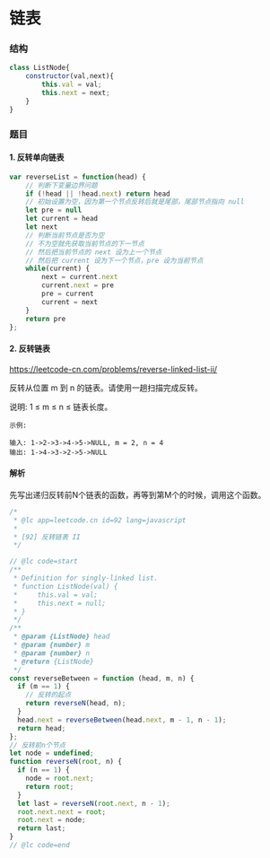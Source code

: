 # 链表

### 结构

```javascript
class ListNode{
	constructor(val,next){
		this.val = val;
		this.next = next;
	}
}
```

### 题目

#### 1. **反转单向链表**

```javascript
var reverseList = function(head) {
    // 判断下变量边界问题
    if (!head || !head.next) return head
    // 初始设置为空，因为第一个节点反转后就是尾部，尾部节点指向 null
    let pre = null
    let current = head
    let next
    // 判断当前节点是否为空
    // 不为空就先获取当前节点的下一节点
    // 然后把当前节点的 next 设为上一个节点
    // 然后把 current 设为下一个节点，pre 设为当前节点
    while(current) {
        next = current.next
        current.next = pre
        pre = current
        current = next
    }
    return pre
};
```

#### 2. 反转链表

https://leetcode-cn.com/problems/reverse-linked-list-ii/

反转从位置 m 到 n 的链表。请使用一趟扫描完成反转。

说明:
1 ≤ m ≤ n ≤ 链表长度。

```
示例:

输入: 1->2->3->4->5->NULL, m = 2, n = 4
输出: 1->4->3->2->5->NULL
```

#### 解析

先写出递归反转前N个链表的函数，再等到第M个的时候，调用这个函数。

```javascript
/*
 * @lc app=leetcode.cn id=92 lang=javascript
 *
 * [92] 反转链表 II
 */

// @lc code=start
/**
 * Definition for singly-linked list.
 * function ListNode(val) {
 *     this.val = val;
 *     this.next = null;
 * }
 */
/**
 * @param {ListNode} head
 * @param {number} m
 * @param {number} n
 * @return {ListNode}
 */
const reverseBetween = function (head, m, n) {
  if (m == 1) {
    // 反转的起点
    return reverseN(head, n);
  }
  head.next = reverseBetween(head.next, m - 1, n - 1);
  return head;
};
// 反转前n个节点
let node = undefined;
function reverseN(root, n) {
  if (n == 1) {
    node = root.next;
    return root;
  }
  let last = reverseN(root.next, n - 1);
  root.next.next = root;
  root.next = node;
  return last;
}
// @lc code=end
```

